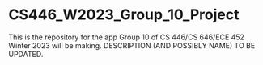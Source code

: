 # CS446_W2023_Group_10_Project
This is the repository for the app Group 10 of CS 446/CS 646/ECE 452 Winter 2023 will be making. DESCRIPTION (AND POSSIBLY NAME) TO BE UPDATED.
